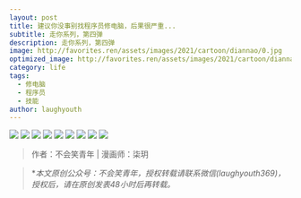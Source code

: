 ```yaml
---
layout: post
title: 建议你没事别找程序员修电脑，后果很严重...
subtitle: 走你系列，第四弹
description: 走你系列，第四弹
image: http://favorites.ren/assets/images/2021/cartoon/diannao/0.jpg
optimized_image: http://favorites.ren/assets/images/2021/cartoon/diannao/0.jpg
category: life
tags:
  - 修电脑
  - 程序员
  - 技能
author: laughyouth
---
```


![](http://favorites.ren/assets/images/2021/cartoon/diannao/640.jpg)
![](http://favorites.ren/assets/images/2021/cartoon/diannao/640-1.jpg)
![](http://favorites.ren/assets/images/2021/cartoon/diannao/640-2.jpg)
![](http://favorites.ren/assets/images/2021/cartoon/diannao/640-3.jpg)
![](http://favorites.ren/assets/images/2021/cartoon/diannao/640-4.jpg)
![](http://favorites.ren/assets/images/2021/cartoon/diannao/640-5.jpg)
![](http://favorites.ren/assets/images/2021/cartoon/diannao/640-6.jpg)
![](http://favorites.ren/assets/images/2021/cartoon/diannao/640-7.jpg)
![](http://favorites.ren/assets/images/2021/cartoon/diannao/640-8.jpg)


>作者：不会笑青年 | 漫画师：柒玥

>**本文原创公众号：不会笑青年，授权转载请联系微信(laughyouth369)，授权后，请在原创发表48小时后再转载。*